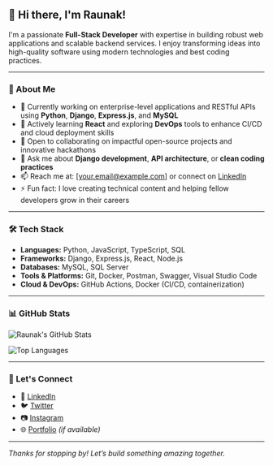 ## 👋 Hi there, I'm Raunak!

I'm a passionate **Full-Stack Developer** with expertise in building robust web applications and scalable backend services. I enjoy transforming ideas into high-quality software using modern technologies and best coding practices.

---

### 🚀 About Me

- 🔭 Currently working on enterprise-level applications and RESTful APIs using **Python**, **Django**, **Express.js**, and **MySQL**
- 🌱 Actively learning **React** and exploring **DevOps** tools to enhance CI/CD and cloud deployment skills
- 👯 Open to collaborating on impactful open-source projects and innovative hackathons
- 💬 Ask me about **Django development**, **API architecture**, or **clean coding practices**
- 📫 Reach me at: [your.email@example.com] or connect on [LinkedIn](https://www.linkedin.com/in/yourprofile/)
- ⚡ Fun fact: I love creating technical content and helping fellow developers grow in their careers

---

### 🛠️ Tech Stack

- **Languages:** Python, JavaScript, TypeScript, SQL
- **Frameworks:** Django, Express.js, React, Node.js
- **Databases:** MySQL, SQL Server
- **Tools & Platforms:** Git, Docker, Postman, Swagger, Visual Studio Code
- **Cloud & DevOps:** GitHub Actions, Docker (CI/CD, containerization)

---

### 📊 GitHub Stats

![Raunak's GitHub Stats](https://github-readme-stats.vercel.app/api?username=raunak9081&show_icons=true&theme=radical)

![Top Languages](https://github-readme-stats.vercel.app/api/top-langs/?username=raunak9081&layout=compact&theme=radical)

---

### 📢 Let's Connect

- 💼 [LinkedIn](https://www.linkedin.com/in/yourprofile/)
- 🐦 [Twitter](https://twitter.com/yourhandle)
- 📷 [Instagram](https://instagram.com/yourprofile)
- 🌐 [Portfolio](https://yourportfolio.com) _(if available)_

---

_Thanks for stopping by! Let’s build something amazing together._
